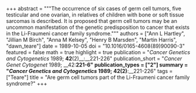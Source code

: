 +++
abstract = """The occurrence of six cases of germ cell tumors, five testicular and one ovarian, in relatives of children with bone or soft tissue sarcomas is described. It is proposed that germ cell tumors may be an uncommon manifestation of the genetic predisposition to cancer that exists in the Li-Fraumeni cancer family syndrome."""
authors = ["Ann L Hartley", "Jillian M Birch", "Anna M Kelsey", "Henry B Marsden", "Martin Harris", "dawn_teare"]
date = 1989-10-05
doi = "10.1016/0165-4608(89)90090-3"
featured = false
math = true
highlight = true
publication = "*Cancer Genetics and Cytogenetics* 1989; __42__(2)__:__221-226"
publication_short = "*Cancer Genet Cytogenet* 1989; __42:__221-6"
publication_types = ["2"]
summary = "*Cancer Genetics and Cytogenetics* 1989; __42__(2)__:__221-226"
tags = ["Teare"]
title = "Are germ cell tumors part of the Li-Fraumeni cancer family syndrome?"
+++

